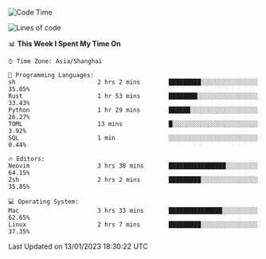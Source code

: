 <!--START_SECTION:waka-->
![Code Time](http://img.shields.io/badge/Code%20Time-1%2C110%20hrs%2044%20mins-blue)

![Lines of code](https://img.shields.io/badge/From%20Hello%20World%20I%27ve%20Written-24%20Thousand%20lines%20of%20code-blue)

📊 **This Week I Spent My Time On** 

```text
⌚︎ Time Zone: Asia/Shanghai

💬 Programming Languages: 
sh                       2 hrs 2 mins        █████████░░░░░░░░░░░░░░░░   35.85% 
Rust                     1 hr 53 mins        ████████░░░░░░░░░░░░░░░░░   33.43% 
Python                   1 hr 29 mins        ██████░░░░░░░░░░░░░░░░░░░   26.27% 
TOML                     13 mins             █░░░░░░░░░░░░░░░░░░░░░░░░   3.92% 
SQL                      1 min               ░░░░░░░░░░░░░░░░░░░░░░░░░   0.44%

🔥 Editors: 
Neovim                   3 hrs 38 mins       ████████████████░░░░░░░░░   64.15% 
Zsh                      2 hrs 2 mins        █████████░░░░░░░░░░░░░░░░   35.85%

💻 Operating System: 
Mac                      3 hrs 33 mins       ███████████████░░░░░░░░░░   62.65% 
Linux                    2 hrs 7 mins        █████████░░░░░░░░░░░░░░░░   37.35%

```


 Last Updated on 13/01/2023 18:30:22 UTC
<!--END_SECTION:waka-->
